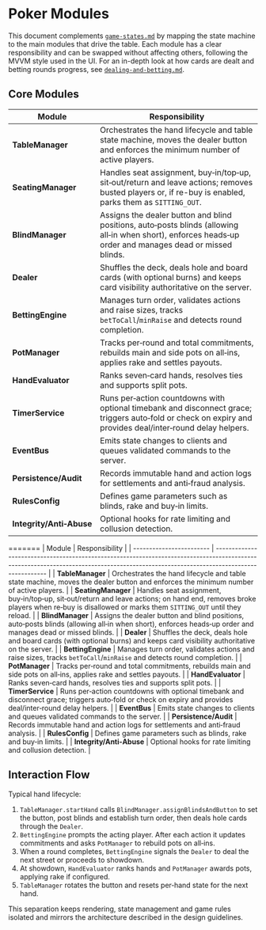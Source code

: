 # Poker Modules

This document complements [`game-states.md`](./game-states.md) by mapping the
state machine to the main modules that drive the table. Each module has a
clear responsibility and can be swapped without affecting others, following the
MVVM style used in the UI. For an in-depth look at how cards are dealt and
betting rounds progress, see [`dealing-and-betting.md`](./dealing-and-betting.md).

## Core Modules

| Module                   | Responsibility                                                                                                                         |
| ------------------------ | -------------------------------------------------------------------------------------------------------------------------------------- |
| **TableManager**         | Orchestrates the hand lifecycle and table state machine, moves the dealer button and enforces the minimum number of active players.    |
| **SeatingManager**       | Handles seat assignment, buy‑in/top‑up, sit‑out/return and leave actions; removes busted players or, if re-buy is enabled, parks them as `SITTING_OUT`. |
| **BlindManager**         | Assigns the dealer button and blind positions, auto‑posts blinds (allowing all‑in when short), enforces heads‑up order and manages dead or missed blinds. |
| **Dealer**               | Shuffles the deck, deals hole and board cards (with optional burns) and keeps card visibility authoritative on the server.             |
| **BettingEngine**        | Manages turn order, validates actions and raise sizes, tracks `betToCall`/`minRaise` and detects round completion.                     |
| **PotManager**           | Tracks per‑round and total commitments, rebuilds main and side pots on all‑ins, applies rake and settles payouts.                                            |
| **HandEvaluator**        | Ranks seven‑card hands, resolves ties and supports split pots.                                                                         |
| **TimerService**         | Runs per‑action countdowns with optional timebank and disconnect grace; triggers auto‑fold or check on expiry and provides deal/inter‑round delay helpers. |
| **EventBus**             | Emits state changes to clients and queues validated commands to the server.                                                            |
| **Persistence/Audit**    | Records immutable hand and action logs for settlements and anti‑fraud analysis.                                                        |
| **RulesConfig**          | Defines game parameters such as blinds, rake and buy‑in limits.                                                                        |
| **Integrity/Anti‑Abuse** | Optional hooks for rate limiting and collusion detection.                                                                              |
=======
| Module                   | Responsibility                                                                                                                                                                        |
| ------------------------ | ------------------------------------------------------------------------------------------------------------------------------------------------------------------------------------- |
| **TableManager**         | Orchestrates the hand lifecycle and table state machine, moves the dealer button and enforces the minimum number of active players.                                                   |
| **SeatingManager**       | Handles seat assignment, buy‑in/top‑up, sit‑out/return and leave actions; on hand end, removes broke players when re‑buy is disallowed or marks them `SITTING_OUT` until they reload. |
| **BlindManager**         | Assigns the dealer button and blind positions, auto‑posts blinds (allowing all‑in when short), enforces heads‑up order and manages dead or missed blinds.                             |
| **Dealer**               | Shuffles the deck, deals hole and board cards (with optional burns) and keeps card visibility authoritative on the server.                                                            |
| **BettingEngine**        | Manages turn order, validates actions and raise sizes, tracks `betToCall`/`minRaise` and detects round completion.                                                                    |
| **PotManager**           | Tracks per‑round and total commitments, rebuilds main and side pots on all‑ins, applies rake and settles payouts.                                                                     |
| **HandEvaluator**        | Ranks seven‑card hands, resolves ties and supports split pots.                                                                                                                        |
| **TimerService**         | Runs per‑action countdowns with optional timebank and disconnect grace; triggers auto‑fold or check on expiry and provides deal/inter‑round delay helpers.                            |
| **EventBus**             | Emits state changes to clients and queues validated commands to the server.                                                                                                           |
| **Persistence/Audit**    | Records immutable hand and action logs for settlements and anti‑fraud analysis.                                                                                                       |
| **RulesConfig**          | Defines game parameters such as blinds, rake and buy‑in limits.                                                                                                                       |
| **Integrity/Anti‑Abuse** | Optional hooks for rate limiting and collusion detection.                                                                                                                             |

## Interaction Flow

Typical hand lifecycle:

1. `TableManager.startHand` calls `BlindManager.assignBlindsAndButton` to set the button, post blinds and establish turn order, then deals hole cards through the `Dealer`.
2. `BettingEngine` prompts the acting player. After each action it updates commitments and asks `PotManager` to rebuild pots on all‑ins.
3. When a round completes, `BettingEngine` signals the `Dealer` to deal the next street or proceeds to showdown.
4. At showdown, `HandEvaluator` ranks hands and `PotManager` awards pots, applying rake if configured.
5. `TableManager` rotates the button and resets per‑hand state for the next hand.

This separation keeps rendering, state management and game rules isolated and mirrors the architecture described in the design guidelines.
